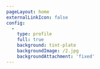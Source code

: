 ```yaml
---
pageLayout: home
externalLinkIcon: false
config:
  -
    type: profile
    full: true
    background: tint-plate
    backgroundImage: /2.jpg
    backgroundAttachment: 'fixed'
---
```

